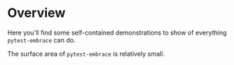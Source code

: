 # Overview

Here you'll find some self-contained demonstrations to show of everything `pytest-embrace` can do.

The surface area of `pytest-embrace` is relatively small.
